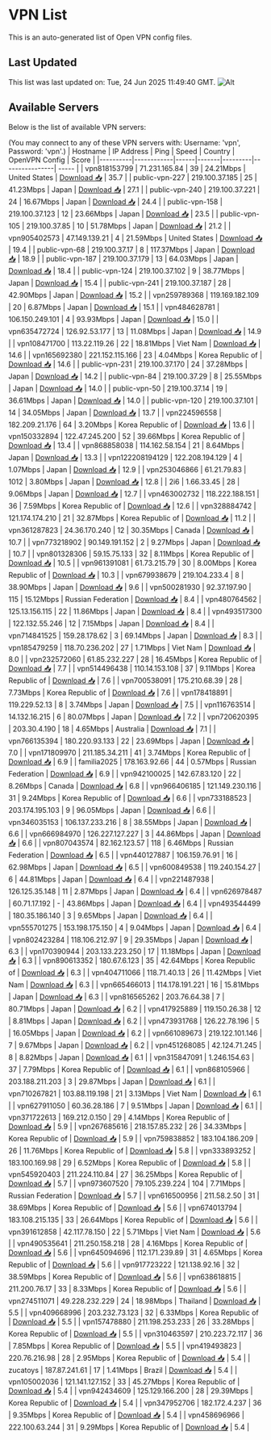 # VPN List

This is an auto-generated list of Open VPN config files.

## Last Updated

This list was last updated on: Tue, 24 Jun 2025 11:49:40 GMT.
![Alt](https://repobeats.axiom.co/api/embed/186b98318ef1479477931607c1ad7d823f12451f.svg "Repobeats analytics image")

## Available Servers

Below is the list of available VPN servers:

(You may connect to any of these VPN servers with: Username: 'vpn', Password: 'vpn'.)
| Hostname | IP Address | Ping | Speed | Country | OpenVPN Config | Score |
|----------|------------|------|-------|---------|----------------| ----- |
| vpn818153799 | 71.231.165.84 | 39 | 24.21Mbps | United States | [Download 📥](./configs/server_0_US.ovpn) | 35.7 |
| public-vpn-227 | 219.100.37.185 | 25 | 41.23Mbps | Japan | [Download 📥](./configs/server_1_JP.ovpn) | 27.1 |
| public-vpn-240 | 219.100.37.221 | 24 | 16.67Mbps | Japan | [Download 📥](./configs/server_2_JP.ovpn) | 24.4 |
| public-vpn-158 | 219.100.37.123 | 12 | 23.66Mbps | Japan | [Download 📥](./configs/server_3_JP.ovpn) | 23.5 |
| public-vpn-105 | 219.100.37.85 | 10 | 51.78Mbps | Japan | [Download 📥](./configs/server_4_JP.ovpn) | 21.2 |
| vpn905402573 | 47.149.139.21 | 4 | 21.59Mbps | United States | [Download 📥](./configs/server_5_US.ovpn) | 19.4 |
| public-vpn-68 | 219.100.37.17 | 8 | 117.37Mbps | Japan | [Download 📥](./configs/server_6_JP.ovpn) | 18.9 |
| public-vpn-187 | 219.100.37.179 | 13 | 64.03Mbps | Japan | [Download 📥](./configs/server_7_JP.ovpn) | 18.4 |
| public-vpn-124 | 219.100.37.102 | 9 | 38.77Mbps | Japan | [Download 📥](./configs/server_8_JP.ovpn) | 15.4 |
| public-vpn-241 | 219.100.37.187 | 28 | 42.90Mbps | Japan | [Download 📥](./configs/server_9_JP.ovpn) | 15.2 |
| vpn259789368 | 119.169.182.109 | 20 | 6.87Mbps | Japan | [Download 📥](./configs/server_10_JP.ovpn) | 15.1 |
| vpn484628781 | 106.150.249.101 | 4 | 93.93Mbps | Japan | [Download 📥](./configs/server_11_JP.ovpn) | 15.0 |
| vpn635472724 | 126.92.53.177 | 13 | 11.08Mbps | Japan | [Download 📥](./configs/server_12_JP.ovpn) | 14.9 |
| vpn108471700 | 113.22.119.26 | 22 | 18.81Mbps | Viet Nam | [Download 📥](./configs/server_13_VN.ovpn) | 14.6 |
| vpn165692380 | 221.152.115.166 | 23 | 4.04Mbps | Korea Republic of | [Download 📥](./configs/server_14_KR.ovpn) | 14.6 |
| public-vpn-231 | 219.100.37.170 | 24 | 37.28Mbps | Japan | [Download 📥](./configs/server_15_JP.ovpn) | 14.2 |
| public-vpn-84 | 219.100.37.29 | 8 | 25.55Mbps | Japan | [Download 📥](./configs/server_16_JP.ovpn) | 14.0 |
| public-vpn-50 | 219.100.37.14 | 19 | 36.61Mbps | Japan | [Download 📥](./configs/server_17_JP.ovpn) | 14.0 |
| public-vpn-120 | 219.100.37.101 | 14 | 34.05Mbps | Japan | [Download 📥](./configs/server_18_JP.ovpn) | 13.7 |
| vpn224596558 | 182.209.21.176 | 64 | 3.20Mbps | Korea Republic of | [Download 📥](./configs/server_19_KR.ovpn) | 13.6 |
| vpn150332894 | 122.47.245.200 | 52 | 39.66Mbps | Korea Republic of | [Download 📥](./configs/server_20_KR.ovpn) | 13.4 |
| vpn868858038 | 114.162.58.154 | 21 | 8.64Mbps | Japan | [Download 📥](./configs/server_21_JP.ovpn) | 13.3 |
| vpn122208194129 | 122.208.194.129 | 4 | 1.07Mbps | Japan | [Download 📥](./configs/server_22_JP.ovpn) | 12.9 |
| vpn253046866 | 61.21.79.83 | 1012 | 3.80Mbps | Japan | [Download 📥](./configs/server_23_JP.ovpn) | 12.8 |
| 2i6 | 1.66.33.45 | 28 | 9.06Mbps | Japan | [Download 📥](./configs/server_24_JP.ovpn) | 12.7 |
| vpn463002732 | 118.222.188.151 | 36 | 7.59Mbps | Korea Republic of | [Download 📥](./configs/server_25_KR.ovpn) | 12.6 |
| vpn328884742 | 121.174.174.210 | 21 | 32.87Mbps | Korea Republic of | [Download 📥](./configs/server_26_KR.ovpn) | 11.2 |
| vpn361287823 | 24.36.170.240 | 12 | 30.35Mbps | Canada | [Download 📥](./configs/server_27_CA.ovpn) | 10.7 |
| vpn773218902 | 90.149.191.152 | 2 | 9.27Mbps | Japan | [Download 📥](./configs/server_28_JP.ovpn) | 10.7 |
| vpn801328306 | 59.15.75.133 | 32 | 8.11Mbps | Korea Republic of | [Download 📥](./configs/server_29_KR.ovpn) | 10.5 |
| vpn961391081 | 61.73.215.79 | 30 | 8.00Mbps | Korea Republic of | [Download 📥](./configs/server_30_KR.ovpn) | 10.3 |
| vpn679938679 | 219.104.233.4 | 8 | 38.90Mbps | Japan | [Download 📥](./configs/server_31_JP.ovpn) | 9.6 |
| vpn500281930 | 92.37.197.90 | 115 | 15.12Mbps | Russian Federation | [Download 📥](./configs/server_32_RU.ovpn) | 8.4 |
| vpn480764562 | 125.13.156.115 | 22 | 11.86Mbps | Japan | [Download 📥](./configs/server_33_JP.ovpn) | 8.4 |
| vpn493517300 | 122.132.55.246 | 12 | 7.15Mbps | Japan | [Download 📥](./configs/server_34_JP.ovpn) | 8.4 |
| vpn714841525 | 159.28.178.62 | 3 | 69.14Mbps | Japan | [Download 📥](./configs/server_35_JP.ovpn) | 8.3 |
| vpn185479259 | 118.70.236.202 | 27 | 1.71Mbps | Viet Nam | [Download 📥](./configs/server_36_VN.ovpn) | 8.0 |
| vpn232572060 | 61.85.232.227 | 28 | 16.45Mbps | Korea Republic of | [Download 📥](./configs/server_37_KR.ovpn) | 7.7 |
| vpn514496438 | 110.14.153.108 | 37 | 9.11Mbps | Korea Republic of | [Download 📥](./configs/server_38_KR.ovpn) | 7.6 |
| vpn700538091 | 175.210.68.39 | 28 | 7.73Mbps | Korea Republic of | [Download 📥](./configs/server_39_KR.ovpn) | 7.6 |
| vpn178418891 | 119.229.52.13 | 8 | 3.74Mbps | Japan | [Download 📥](./configs/server_40_JP.ovpn) | 7.5 |
| vpn116763514 | 14.132.16.215 | 6 | 80.07Mbps | Japan | [Download 📥](./configs/server_41_JP.ovpn) | 7.2 |
| vpn720620395 | 203.30.4.190 | 18 | 4.65Mbps | Australia | [Download 📥](./configs/server_42_AU.ovpn) | 7.1 |
| vpn766135394 | 180.220.93.133 | 22 | 23.69Mbps | Japan | [Download 📥](./configs/server_43_JP.ovpn) | 7.0 |
| vpn171809970 | 211.185.34.211 | 41 | 3.74Mbps | Korea Republic of | [Download 📥](./configs/server_44_KR.ovpn) | 6.9 |
| familia2025 | 178.163.92.66 | 44 | 0.57Mbps | Russian Federation | [Download 📥](./configs/server_45_RU.ovpn) | 6.9 |
| vpn942100025 | 142.67.83.120 | 22 | 8.26Mbps | Canada | [Download 📥](./configs/server_46_CA.ovpn) | 6.8 |
| vpn966406185 | 121.149.230.116 | 31 | 9.24Mbps | Korea Republic of | [Download 📥](./configs/server_47_KR.ovpn) | 6.6 |
| vpn733188523 | 203.174.195.103 | 9 | 96.05Mbps | Japan | [Download 📥](./configs/server_48_JP.ovpn) | 6.6 |
| vpn346035153 | 106.137.233.216 | 8 | 38.55Mbps | Japan | [Download 📥](./configs/server_49_JP.ovpn) | 6.6 |
| vpn666984970 | 126.227.127.227 | 3 | 44.86Mbps | Japan | [Download 📥](./configs/server_50_JP.ovpn) | 6.6 |
| vpn807043574 | 82.162.123.57 | 118 | 6.46Mbps | Russian Federation | [Download 📥](./configs/server_51_RU.ovpn) | 6.5 |
| vpn440127887 | 106.159.76.91 | 16 | 62.98Mbps | Japan | [Download 📥](./configs/server_52_JP.ovpn) | 6.5 |
| vpn600849538 | 119.240.154.27 | 6 | 44.81Mbps | Japan | [Download 📥](./configs/server_53_JP.ovpn) | 6.4 |
| vpn221487938 | 126.125.35.148 | 11 | 2.87Mbps | Japan | [Download 📥](./configs/server_54_JP.ovpn) | 6.4 |
| vpn626978487 | 60.71.17.192 | - | 43.86Mbps | Japan | [Download 📥](./configs/server_55_JP.ovpn) | 6.4 |
| vpn493544499 | 180.35.186.140 | 3 | 9.65Mbps | Japan | [Download 📥](./configs/server_56_JP.ovpn) | 6.4 |
| vpn555701275 | 153.198.175.150 | 4 | 9.04Mbps | Japan | [Download 📥](./configs/server_57_JP.ovpn) | 6.4 |
| vpn802423284 | 118.106.212.97 | 9 | 29.35Mbps | Japan | [Download 📥](./configs/server_58_JP.ovpn) | 6.3 |
| vpn170390944 | 203.133.223.250 | 17 | 11.18Mbps | Japan | [Download 📥](./configs/server_59_JP.ovpn) | 6.3 |
| vpn890613352 | 180.67.6.123 | 35 | 42.64Mbps | Korea Republic of | [Download 📥](./configs/server_60_KR.ovpn) | 6.3 |
| vpn404711066 | 118.71.40.13 | 26 | 11.42Mbps | Viet Nam | [Download 📥](./configs/server_61_VN.ovpn) | 6.3 |
| vpn665466013 | 114.178.191.221 | 16 | 15.81Mbps | Japan | [Download 📥](./configs/server_62_JP.ovpn) | 6.3 |
| vpn816565262 | 203.76.64.38 | 7 | 80.71Mbps | Japan | [Download 📥](./configs/server_63_JP.ovpn) | 6.2 |
| vpn417925889 | 119.150.26.38 | 12 | 8.81Mbps | Japan | [Download 📥](./configs/server_64_JP.ovpn) | 6.2 |
| vpn473931768 | 126.22.78.196 | 5 | 16.05Mbps | Japan | [Download 📥](./configs/server_65_JP.ovpn) | 6.2 |
| vpn661089673 | 219.122.101.146 | 7 | 9.67Mbps | Japan | [Download 📥](./configs/server_66_JP.ovpn) | 6.2 |
| vpn451268085 | 42.124.71.245 | 8 | 8.82Mbps | Japan | [Download 📥](./configs/server_67_JP.ovpn) | 6.1 |
| vpn315847091 | 1.246.154.63 | 37 | 7.79Mbps | Korea Republic of | [Download 📥](./configs/server_68_KR.ovpn) | 6.1 |
| vpn868105966 | 203.188.211.203 | 3 | 29.87Mbps | Japan | [Download 📥](./configs/server_69_JP.ovpn) | 6.1 |
| vpn710267821 | 103.88.119.198 | 21 | 3.13Mbps | Viet Nam | [Download 📥](./configs/server_70_VN.ovpn) | 6.1 |
| vpn627911050 | 60.36.28.186 | 7 | 9.51Mbps | Japan | [Download 📥](./configs/server_71_JP.ovpn) | 6.1 |
| vpn371722613 | 169.212.0.150 | 29 | 4.14Mbps | Korea Republic of | [Download 📥](./configs/server_72_KR.ovpn) | 5.9 |
| vpn267685616 | 218.157.85.232 | 26 | 34.33Mbps | Korea Republic of | [Download 📥](./configs/server_73_KR.ovpn) | 5.9 |
| vpn759838852 | 183.104.186.209 | 26 | 11.76Mbps | Korea Republic of | [Download 📥](./configs/server_74_KR.ovpn) | 5.8 |
| vpn333893252 | 183.100.169.98 | 29 | 6.52Mbps | Korea Republic of | [Download 📥](./configs/server_75_KR.ovpn) | 5.8 |
| vpn545920403 | 211.224.110.84 | 27 | 36.25Mbps | Korea Republic of | [Download 📥](./configs/server_76_KR.ovpn) | 5.7 |
| vpn973607520 | 79.105.239.224 | 104 | 7.71Mbps | Russian Federation | [Download 📥](./configs/server_77_RU.ovpn) | 5.7 |
| vpn616500956 | 211.58.2.50 | 31 | 38.69Mbps | Korea Republic of | [Download 📥](./configs/server_78_KR.ovpn) | 5.6 |
| vpn674013794 | 183.108.215.135 | 33 | 26.64Mbps | Korea Republic of | [Download 📥](./configs/server_79_KR.ovpn) | 5.6 |
| vpn391612858 | 42.117.78.150 | 22 | 5.71Mbps | Viet Nam | [Download 📥](./configs/server_80_VN.ovpn) | 5.6 |
| vpn490535641 | 211.250.158.218 | 28 | 4.16Mbps | Korea Republic of | [Download 📥](./configs/server_81_KR.ovpn) | 5.6 |
| vpn645094696 | 112.171.239.89 | 31 | 4.65Mbps | Korea Republic of | [Download 📥](./configs/server_82_KR.ovpn) | 5.6 |
| vpn917723222 | 121.138.92.16 | 32 | 38.59Mbps | Korea Republic of | [Download 📥](./configs/server_83_KR.ovpn) | 5.6 |
| vpn638618815 | 211.200.76.17 | 33 | 8.33Mbps | Korea Republic of | [Download 📥](./configs/server_84_KR.ovpn) | 5.6 |
| vpn274511071 | 49.228.232.229 | 24 | 18.98Mbps | Thailand | [Download 📥](./configs/server_85_TH.ovpn) | 5.5 |
| vpn409668996 | 203.232.73.123 | 32 | 6.33Mbps | Korea Republic of | [Download 📥](./configs/server_86_KR.ovpn) | 5.5 |
| vpn157478880 | 211.198.253.233 | 26 | 33.28Mbps | Korea Republic of | [Download 📥](./configs/server_87_KR.ovpn) | 5.5 |
| vpn310463597 | 210.223.72.117 | 36 | 7.85Mbps | Korea Republic of | [Download 📥](./configs/server_88_KR.ovpn) | 5.5 |
| vpn419493823 | 220.76.216.98 | 28 | 2.95Mbps | Korea Republic of | [Download 📥](./configs/server_89_KR.ovpn) | 5.4 |
| zucatoys | 187.87.241.61 | 17 | 1.41Mbps | Brazil | [Download 📥](./configs/server_90_BR.ovpn) | 5.4 |
| vpn105002036 | 121.141.127.152 | 33 | 45.27Mbps | Korea Republic of | [Download 📥](./configs/server_91_KR.ovpn) | 5.4 |
| vpn942434609 | 125.129.166.200 | 28 | 29.39Mbps | Korea Republic of | [Download 📥](./configs/server_92_KR.ovpn) | 5.4 |
| vpn347952706 | 182.172.4.237 | 36 | 9.35Mbps | Korea Republic of | [Download 📥](./configs/server_93_KR.ovpn) | 5.4 |
| vpn458696966 | 222.100.63.244 | 31 | 9.29Mbps | Korea Republic of | [Download 📥](./configs/server_94_KR.ovpn) | 5.4 |
